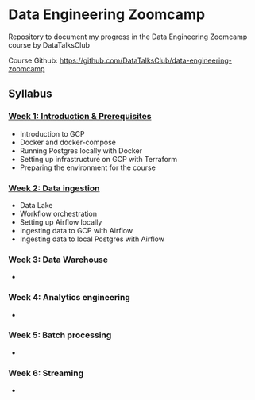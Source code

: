 # Data Engineering Zoomcamp
Repository to document my progress in the Data Engineering Zoomcamp course by DataTalksClub

Course Github: https://github.com/DataTalksClub/data-engineering-zoomcamp 

## Syllabus
### [Week 1: Introduction & Prerequisites](week_1_basic_n_setup/)
* Introduction to GCP
* Docker and docker-compose
* Running Postgres locally with Docker
* Setting up infrastructure on GCP with Terraform
* Preparing the environment for the course

### [Week 2: Data ingestion](/week_2_data_ingestion/)
* Data Lake
* Workflow orchestration
* Setting up Airflow locally
* Ingesting data to GCP with Airflow
* Ingesting data to local Postgres with Airflow

### Week 3: Data Warehouse
* 

### Week 4: Analytics engineering
* 

### Week 5: Batch processing
* 

### Week 6: Streaming
* 
